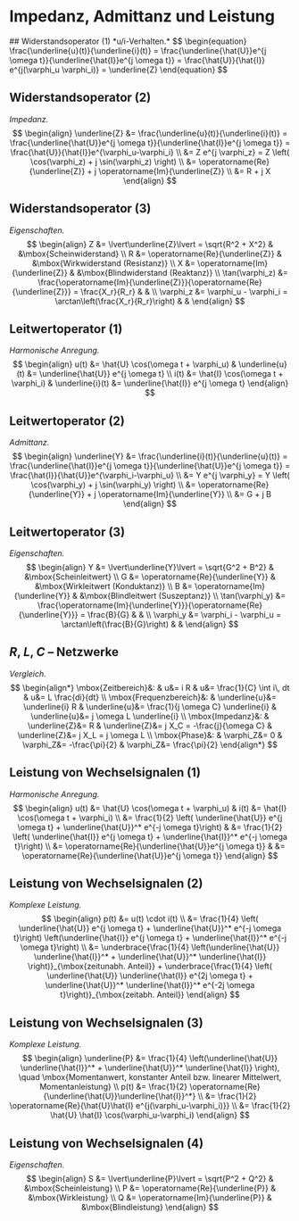 <!-- !split -->
<!-- jupyter-book 04_lec.md -->
# Impedanz, Admittanz und Leistung

<div id="sec:imp"></div>
<!-- !split -->
## Widerstandsoperator (1)
*u/i-Verhalten.* 
$$
\begin{equation}
\frac{\underline{u}(t)}{\underline{i}(t)} 
= \frac{\underline{\hat{U}}e^{j \omega t}}{\underline{\hat{I}}e^{j \omega t}}
= \frac{\hat{U}}{\hat{I}} e^{j(\varphi_u \varphi_i)} = \underline{Z}
\end{equation}
$$



<!-- !split -->
## Widerstandsoperator (2)
*Impedanz.* 
$$
\begin{align}
\underline{Z} &= \frac{\underline{u}(t)}{\underline{i}(t)} =
\frac{\underline{\hat{U}}e^{j \omega t}}{\underline{\hat{I}}e^{j \omega t}} =
\frac{\hat{U}}{\hat{I}}e^{\varphi_u-\varphi_i} \\
&= Z e^{j \varphi_z} = Z \left( \cos(\varphi_z) + j \sin(\varphi_z) \right) \\
&= \operatorname{Re}{\underline{Z}} + j \operatorname{Im}{\underline{Z}} \\
&= R + j X
\end{align}
$$



<!-- !split -->
## Widerstandsoperator (3)
*Eigenschaften.* 
$$
\begin{align}
Z &= \lvert\underline{Z}\lvert = \sqrt{R^2 + X^2} & &\mbox{Scheinwiderstand} \\
R &= \operatorname{Re}{\underline{Z}} & &\mbox{Wirkwiderstand (Resistanz)} \\
X &= \operatorname{Im}{\underline{Z}} & &\mbox{Blindwiderstand (Reaktanz)} \\
\tan(\varphi_z) &= \frac{\operatorname{Im}{\underline{Z}}}{\operatorname{Re}{\underline{Z}}} = \frac{X_r}{R_r}  & & \\
\varphi_z &= \varphi_u - \varphi_i = \arctan\left(\frac{X_r}{R_r}\right) & &
\end{align}
$$



<!-- !split -->
## Leitwertoperator (1)
*Harmonische Anregung.* 
$$
\begin{align}
u(t) &= \hat{U} \cos(\omega t + \varphi_u) & \underline{u}(t) &= \underline{\hat{U}} e^{j \omega t} \\
i(t) &= \hat{I} \cos(\omega t + \varphi_i) & \underline{i}(t) &= \underline{\hat{I}} e^{j \omega t}
\end{align}
$$



<!-- !split -->
## Leitwertoperator (2)
*Admittanz.* 
$$
\begin{align}
\underline{Y} &= \frac{\underline{i}(t)}{\underline{u}(t)} =
\frac{\underline{\hat{I}}e^{j \omega t}}{\underline{\hat{U}}e^{j \omega t}} =
\frac{\hat{I}}{\hat{U}}e^{\varphi_i-\varphi_u} \\
&= Y e^{j \varphi_y} = Y \left( \cos(\varphi_y) + j \sin(\varphi_y) \right) \\
&= \operatorname{Re}{\underline{Y}} + j \operatorname{Im}{\underline{Y}} \\
&= G + j B
\end{align}
$$



<!-- !split -->
## Leitwertoperator (3)
*Eigenschaften.* 
$$
\begin{align}
Y &= \lvert\underline{Y}\lvert = \sqrt{G^2 + B^2} & &\mbox{Scheinleitwert} \\
G &= \operatorname{Re}{\underline{Y}} & &\mbox{Wirkleitwert (Konduktanz)} \\
B &= \operatorname{Im}{\underline{Y}} & &\mbox{Blindleitwert (Suszeptanz)} \\
\tan(\varphi_y) &= \frac{\operatorname{Im}{\underline{Y}}}{\operatorname{Re}{\underline{Y}}} = \frac{B}{G}  & & \\
\varphi_y &= \varphi_i - \varphi_u = \arctan\left(\frac{B}{G}\right) & &
\end{align}
$$



<!-- !split -->
## $R$, $L$, $C$ &ndash; Netzwerke
*Vergleich.* 
$$
\begin{align*}
\mbox{Zeitbereich}&: & u&= i R &  u&= \frac{1}{C} \int i\, dt & u&= L \frac{di}{dt} \\
\mbox{Frequenzbereich}&: & \underline{u}&= \underline{i} R &
\underline{u}&= \frac{1}{j \omega C} \underline{i} &
\underline{u}&= j \omega L \underline{i} \\
\mbox{Impedanz}&: & \underline{Z}&= R &
\underline{Z}&= j X_C = -\frac{j}{\omega C} &
\underline{Z}&= j X_L = j \omega L \\
\mbox{Phase}&: & \varphi_Z&= 0 & \varphi_Z&= -\frac{\pi}{2} & \varphi_Z&= \frac{\pi}{2}
\end{align*}
$$



<!-- !split -->
## Leistung von Wechselsignalen (1)
*Harmonische Anregung.* 
$$
\begin{align}
u(t) &= \hat{U} \cos(\omega t + \varphi_u) & i(t) &= \hat{I} \cos(\omega t + \varphi_i) \\
&= \frac{1}{2} \left( \underline{\hat{U}} e^{j \omega t} + \underline{\hat{U}}^* e^{-j \omega t}\right) & 
&= \frac{1}{2} \left( \underline{\hat{I}} e^{j \omega t} +  \underline{\hat{I}}^* e^{-j \omega t}\right) \\
&= \operatorname{Re}{\underline{\hat{U}}e^{j \omega t}} & &= \operatorname{Re}{\underline{\hat{U}}e^{j \omega t}}
\end{align}
$$



<!-- !split -->
## Leistung von Wechselsignalen (2)
*Komplexe Leistung.* 
$$
\begin{align}
p(t) &= u(t) \cdot i(t) \\
&= \frac{1}{4} \left( \underline{\hat{U}} e^{j \omega t} +
\underline{\hat{U}}^* e^{-j \omega t}\right)  
\left(\underline{\hat{I}} e^{j \omega t} + \underline{\hat{I}}^* e^{-j \omega t}\right) \\
&= \underbrace{\frac{1}{4} \left(\underline{\hat{U}} \underline{\hat{I}}^* +
\underline{\hat{U}}^* \underline{\hat{I}} \right)}_{\mbox{zeitunabh. Anteil}} +
\underbrace{\frac{1}{4} \left( \underline{\hat{U}}
\underline{\hat{I}} e^{2j \omega t} + \underline{\hat{U}}^*
\underline{\hat{I}}^* e^{-2j \omega t}\right)}_{\mbox{zeitabh. Anteil}}
\end{align}
$$



<!-- !split -->
## Leistung von Wechselsignalen (3)
*Komplexe Leistung.* 
$$
\begin{align}
\underline{P} &= \frac{1}{4} \left(\underline{\hat{U}} \underline{\hat{I}}^* +
\underline{\hat{U}}^* \underline{\hat{I}} \right), \quad
\mbox{Momentanwert, konstanter Anteil bzw. linearer Mittelwert, Momentanleistung} \\
p(t) &= \frac{1}{2} \operatorname{Re}{\underline{\hat{U}}\underline{\hat{I}}^*} \\
&= \frac{1}{2} \operatorname{Re}{\hat{U}\hat{I} e^{j(\varphi_u-\varphi_i)}} \\
&= \frac{1}{2} \hat{U} \hat{I} \cos(\varphi_u-\varphi_i)
\end{align}
$$



<!-- !split -->
## Leistung von Wechselsignalen (4)
*Eigenschaften.* 
$$
\begin{align}
S &= \lvert\underline{P}\lvert = \sqrt{P^2 + Q^2} & &\mbox{Scheinleistung} \\
P &= \operatorname{Re}{\underline{P}} & &\mbox{Wirkleistung} \\
Q &= \operatorname{Im}{\underline{P}} & &\mbox{Blindleistung}
\end{align}
$$



<!-- !split -->
